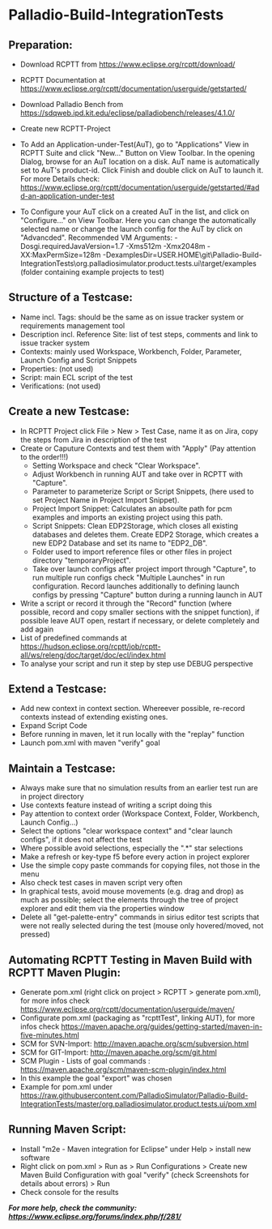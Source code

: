 # Palladio-Build-IntegrationTests


## Preparation:
- Download RCPTT from https://www.eclipse.org/rcptt/download/
- RCPTT Documentation at https://www.eclipse.org/rcptt/documentation/userguide/getstarted/
- Download Palladio Bench from https://sdqweb.ipd.kit.edu/eclipse/palladiobench/releases/4.1.0/ 
- Create new RCPTT-Project

- To Add an Application-under-Test(AuT), go to "Applications" View in RCPTT Suite and click "New..." Button on View Toolbar. In the opening Dialog, browse for an AuT location on a disk. AuT name is automatically set to AuT's product-id. Click Finish and double click on AuT to launch it. 
For more Details check: https://www.eclipse.org/rcptt/documentation/userguide/getstarted/#add-an-application-under-test

- To Configure your AuT click on a created AuT in the list, and click on "Configure..." on View Toolbar. Here you can change the automatically selected name or change the launch config for the AuT by click on "Advancded". 
Recommended VM Arguments:
-Dosgi.requiredJavaVersion=1.7 -Xms512m -Xmx2048m -XX:MaxPermSize=128m
-DexamplesDir=USER.HOME\git\Palladio-Build-IntegrationTests\org.palladiosimulator.product.tests.ui\target/examples (folder containing example projects to test)


## Structure of a Testcase:
- Name incl. Tags: should be the same as on issue tracker system or requirements management tool 
- Description incl. Reference Site: list of test steps, comments and link to issue tracker system 
- Contexts: mainly used Workspace, Workbench, Folder, Parameter, Launch Config and Script Snippets
- Properties: (not used)
- Script: main ECL script of the test
- Verifications: (not used)


## Create a new Testcase:

- In RCPTT Project click File > New > Test Case, name it as on Jira, copy the steps from Jira in description of the test
- Create or Caputure Contexts and test them with "Apply" (Pay attention to the order!!!) 
  - Setting Workspace and check "Clear Workspace".
  - Adjust Workbench in running AUT and take over in RCPTT with "Capture".
  - Parameter to parameterize Script or Script Snippets, (here used to set Project Name in Project Import Snippet).
  - Project Import Snippet: Calculates an absoulte path for pcm examples and imports an existing project using this path.
  - Script Snippets: Clean EDP2Storage, which closes all existing databases and deletes them. Create EDP2 Storage, which creates a new EDP2 Database and set its name to "EDP2_DB".
  - Folder used to import reference files or other files in project directory "temporaryProject".
  - Take over launch configs after project import through "Capture", to run multiple run configs check "Multiple Launches" in run  configuration. Record launches additionally to defining launch configs by pressing "Capture" button during a running launch in AUT
- Write a script or record it through the "Record" function (where possible, record and copy smaller sections with the snippet function), if possible leave AUT open, restart if necessary, or delete completely and add again
- List of predefined commands at https://hudson.eclipse.org/rcptt/job/rcptt-all/ws/releng/doc/target/doc/ecl/index.html
- To analyse your script and run it step by step use DEBUG perspective

## Extend a Testcase:
- Add new context in context section. Whereever possible, re-record contexts instead of extending existing ones.
- Expand Script Code
- Before running in maven, let it run locally with the "replay" function
- Launch pom.xml with maven "verify" goal

## Maintain a Testcase:
- Always make sure that no simulation results from an earlier test run are in project directory
- Use contexts feature instead of writing a script doing this
- Pay attention to context order (Workspace Context, Folder, Workbench, Launch Config...)
- Select the options "clear workspace context" and "clear launch configs", if it does not affect the test
- Where possible avoid selections, especially the ".*" star selections
- Make a refresh or key-type f5 before every action in project explorer
- Use the simple copy paste commands for copying files, not those in the menu
- Also check test cases in maven script very often
- In graphical tests, avoid mouse movements (e.g. drag and drop) as much as possible; select the elements through the tree of project explorer and edit them via the properties window
- Delete all "get-palette-entry" commands in sirius editor test scripts that were not really selected during the test (mouse only hovered/moved, not pressed)


## Automating RCPTT Testing in Maven Build with RCPTT Maven Plugin:
- Generate pom.xml (right click on project > RCPTT > generate pom.xml), for more infos check https://www.eclipse.org/rcptt/documentation/userguide/maven/
- Configurate pom.xml (packaging as "rcpttTest", linking AUT), for more infos check https://maven.apache.org/guides/getting-started/maven-in-five-minutes.html
- SCM for SVN-Import: http://maven.apache.org/scm/subversion.html
- SCM for GIT-Import: http://maven.apache.org/scm/git.html
- SCM Plugin - Lists of goal commands : https://maven.apache.org/scm/maven-scm-plugin/index.html
- In this example the goal "export" was chosen
- Example for pom.xml under https://raw.githubusercontent.com/PalladioSimulator/Palladio-Build-IntegrationTests/master/org.palladiosimulator.product.tests.ui/pom.xml


## Running Maven Script:
- Install "m2e - Maven integration for Eclipse" under Help > install new software
- Right click on pom.xml > Run as > Run Configurations > Create new Maven Build Configuration with goal "verify" (check Screenshots for details about errors) > Run
- Check console for the results



***For more help, check the community: https://www.eclipse.org/forums/index.php/f/281/***
